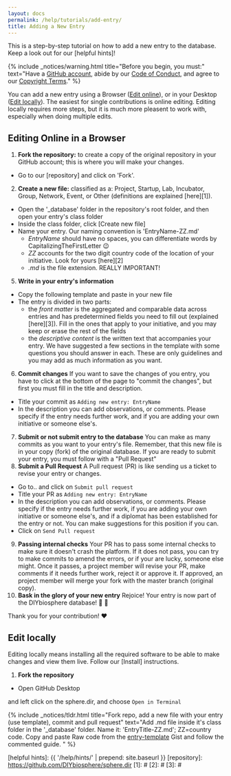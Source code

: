 ```yaml
---
layout: docs
permalink: /help/tutorials/add-entry/
title: Adding a New Entry
---
```


This is a step-by-step tutorial on how to add a new entry to the database. Keep a look out for our [helpful hints]!

{% include _notices/warning.html title="Before you begin, you must:" text="Have a [GitHub account](https://github.com/join), abide by our [Code of Conduct](http://sphere.diybio.org/about/coc/), and agree to our [Copyright Terms](http://sphere.diybio.org/about/copyright/license/)." %}


You can add a new entry using a <span class="octicon octicon-browser"></span> Browser ([Edit online](#edit-online)), or in your <span class="octicon octicon-device-desktop"></span> Desktop ([Edit locally](#edit-locally)). The easiest for single contributions is online editing. Editing locally requires more steps, but it is much more pleasent to work with, especially when doing multiple edits.


## Editing Online in a Browser
1. **Fork the repository:** to create a copy of the original repository in your GitHub account; this is where you will make your changes.
- Go to our [repository] and click on 'Fork'.
2. **Create a new file:** classified as a: Project, Startup, Lab, Incubator, Group, Network, Event, or Other (definitions are explained [here][1]).
  - Open the '_database'  folder in the repository's root folder, and then open your entry's class folder
  - Inside the class folder, click [Create new file]
  - Name your entry. Our naming convention is 'EntryName-ZZ.md'
    - _EntryName_ should have no spaces, you can differentiate words by CapitalizingTheFirstLetter :wink:
    - _ZZ_ accounts for the two digit country code of the location of your initiative. Look for yours [here][2]
    - _.md_ is the file extension. REALLY IMPORTANT!
5. **Write in your entry's information**
  - Copy the following template and paste in your new file
  - The entry is divided in two parts:
    - the _front matter_ is the aggregated and comparable data across entries and has predetermined fields you need to fill out (explained [here][3]). Fill in the ones that apply to your initiative, and you may keep or erase the rest of the fields
    - the _descriptive content_ is the written text that accompanies your entry. We have suggested a few sections in the template with some questions you should answer in each. These are only guidelines and you may add as much information as you want.
6. **Commit changes**
If you want to save the changes of you entry, you have to click at the bottom of the page to "commit the changes", but first you must fill in the title and description.
  - Title your commit as `Adding new entry: EntryName`
  - In the description you can add observations, or comments. Please specify if the entry needs further work, and if you are adding your own initiative or someone else's.
7. **Submit or not submit entry to the database**
You can make as many commits as you want to your entry's file. Remember, that this new file is in your copy (fork) of the original database. If you are ready to submit your entry, you must follow with a "Pull Request"
8. **Submit a Pull Request**
A Pull request (PR) is like sending us a ticket to revise your entry or changes.
  - Go to.. and click on `Submit pull request`
  - Title your PR as `Adding new entry: EntryName`
  - In the description you can add observations, or comments. Please specify if the entry needs further work, if you are adding your own initiative or someone else's, and if a diplomat has been established for the entry or not. You can make suggestions for this position if you can.
  - Click on `Send Pull request`
9. **Passing internal checks**
Your PR has to pass some internal checks to make sure it doesn't crash the platform. If it does not pass, you can try to make commits to amend the errors, or if your are lucky, someone else might.
Once it passes, a project member will revise your PR, make comments if it needs further work, reject it or approve it.
If approved, an project member will merge your fork with the master branch (original copy).
10. **Bask in the glory of your new entry**
Rejoice! Your entry is now part of the DIYbiosphere database! :clap: :clap:

Thank you for your contribution! :heart:

## Edit locally
Editing locally means installing all the required software to be able to make changes and view them live. Follow our [Install] instructions.
1. **Fork the repository**
- Open GitHub Desktop


and left click on the sphere.dir, and choose `Open in Terminal`








{% include _notices/tldr.html title="Fork repo, add a new file with your entry (use template), commit and pull request" text="Add .md file inside it's class folder in the '\_database' folder. Name it: 'EntryTitle-ZZ.md'; ZZ=country code. Copy and paste Raw code from the [entry-template](https://gist.github.com/ahuacatl/954444c7f15a27190b0fd52e0021a58c) Gist and follow the commented guide. " %}







[helpful hints]: {{ '/help/hints/' | prepend: site.baseurl }}
[repository]: https://github.com/DIYbiosphere/sphere.dir
[1]: #
[2]: #
[3]: #
